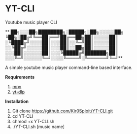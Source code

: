 # YT-CLI
Youtube music player CLI

**
██╗░░░██╗████████╗░█████╗░██╗░░░░░██╗
╚██╗░██╔╝╚══██╔══╝██╔══██╗██║░░░░░██║
░╚████╔╝░░░░██║░░░██║░░╚═╝██║░░░░░██║
░░╚██╔╝░░░░░██║░░░██║░░██╗██║░░░░░██║
░░░██║░░░░░░██║░░░╚█████╔╝███████╗██║
░░░╚═╝░░░░░░╚═╝░░░░╚════╝░╚══════╝╚═╝**

A simple youtube music player command-line based interface. 

**Requirements**
1. [mpv](https://mpv.io/)
2. [yt-dlp](https://snapcraft.io/install/yt-dlp/debian#install)

**Installation**
1. Git clone https://github.com/Kir0Sploit/YT-CLI.git
2. cd YT-CLI
3. chmod +x YT-CLI.sh
4. ./YT-CLI.sh [music name]
